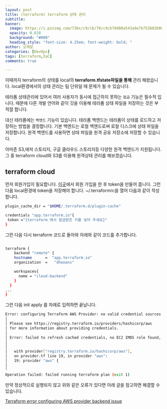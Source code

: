 ```yaml
---
layout: post
title: (terraform) terraform 상태 관리
subtitle: 
banner:
  image: https://i.pinimg.com/736x/c9/cb/70/c9cb70d00a543a9e7b752602b00df888.jpg
  opacity: 0.618
  background: "#000"
  heading_style: "font-size: 4.25em; font-weight: bold; "
author: 오재문
categories: [DevOps]
tags: [terraform,IaC]
comments: true

---
```


이때까지 terraform의 상태를 local의  **terraform.tfstate파일을 통해** 관리 해왔습니다. local환경에서의 상태 관리는 팀 단위일 때 문제가 될 수 있습니다. 

테라폼 상태관리에 있어서 여러 사용자가 동시에 접근하지 못하는 `잠금` 기능은  필수적 입니다. 때문에 다른 개발 언어와 같이 깃을 이용해 테라폼 상태 파일을 저장하는 것은 부적절 합니다.

대신 테라폼에는 `백엔드` 기능이 있습니다. 테라폼 백엔드는 테라폼이 상태를 로드하고 저장하는 방법을 결정합니다. 기본 백엔드는 로컬 백엔드로써 로컬 디스크에 상태 파일을 저장합니다. 원격 백엔드를 사용하면 상태 파일을 원격 공유 저장소에 저장할 수 있습니다.

아마존 S3,애저 스토리지, 구글 클라우드 스토리지등 다양한 원격 백엔드가 지원됩니다. 그 중 terraform cloud와 S3를 이용해 원격상태 관리를 해보겠습니다.

## terraform cloud

먼저 회원가입이 필요합니다. [이곳](https://www.notion.so/terraform-terraform-1bb5d479d2224271894a262818691df4)에서 회원 가입을 한 후 token을 만들어 줍니다. 그런 다음 local환경에 token을 저장해야 합니다. ~/.terraformrc을 열어 다음과 같이 작성합니다.

```bash
plugin_cache_dir = "$HOME/.terraform.d/plugin-cache"

credentials "app.terraform.io"{
 token ="{terraform 에서 발급받은 키를 넣어 주세요}"
}
```

그런 다음 다시 terraform 코드로 돌아와 아래와 같이 코드를 추가합니다.

```bash

terraform {
    backend "remote" {
    hostname      =  "app.terraform.io"
    organization  =   "dhwoans"

    workspaces{
      name = "cloud-backend"
    }
  }
...
}
```

그런 다음  init apply 를 차례로 입력하면 끝납니다.

```bash
Error: configuring Terraform AWS Provider: no valid credential sources for Terraform AWS Provider found.
│ 
│ Please see https://registry.terraform.io/providers/hashicorp/aws
│ for more information about providing credentials.
│ 
│ Error: failed to refresh cached credentials, no EC2 IMDS role found, operation error ec2imds: GetMetadata, request send failed, Get "http://169.254.169.254/latest/meta-data/iam/security-credentials/": dial tcp 169.254.169.254:80: i/o timeout
│ 
│ 
│   with provider["registry.terraform.io/hashicorp/aws"],
│   on provider.tf line 19, in provider "aws":
│   19: provider "aws" {
│ 
╵
Operation failed: failed running terraform plan (exit 1)
```

만약 정상적으로 실행되지 않고 위와 같은 오류가 있다면 아래 글을 참고하면 해결할 수 있습니다.

[Terraform error configuring AWS provider backend issue](https://stackoverflow.com/questions/71906029/terraform-error-configuring-aws-provider-backend-issue)